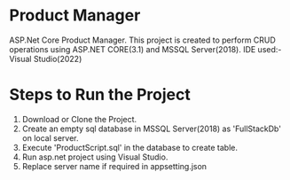 # Product Manager
ASP.Net Core Product Manager.
This project is created to perform CRUD operations using ASP.NET CORE(3.1) and MSSQL Server(2018).
IDE used:-Visual Studio(2022)
# Steps to Run the Project
1. Download or Clone the Project.
2. Create an empty sql database in MSSQL Server(2018) as 'FullStackDb' on local server.
3. Execute 'ProductScript.sql' in the database to create table.
4. Run asp.net project using Visual Studio.
5. Replace server name if required in appsetting.json
